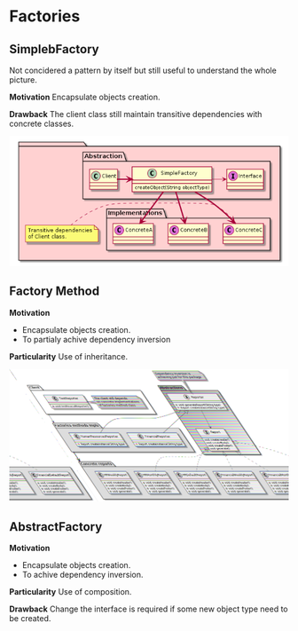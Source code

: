 # Factories

## SimplebFactory
Not concidered a pattern by itself but still useful to understand the whole picture. 

**Motivation**
Encapsulate objects creation.

**Drawback**
The client class still maintain transitive dependencies with concrete classes.

![](simpleFactory.png)

## Factory Method

**Motivation**
- Encapsulate objects creation.
- To partialy achive dependency inversion 

**Particularity**
Use of inheritance.

![](FactoryMethodv2.png)

## AbstractFactory

**Motivation**
- Encapsulate objects creation.
- To achive dependency inversion.

**Particularity**
Use of composition.

**Drawback**
Change the interface is required if some new object type need to be created.
